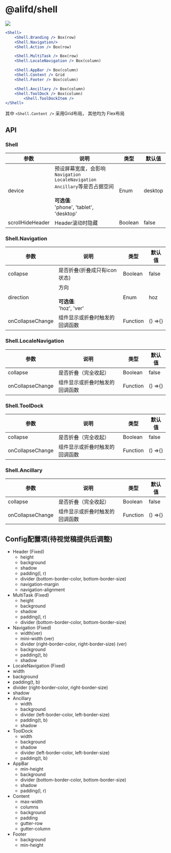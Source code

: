 # @alifd/shell

![](https://img.alicdn.com/tfs/TB1nNtcelCw3KVjSZFuXXcAOpXa-881-465.png)
````jsx
<Shell>
    <Shell.Branding /> Box(row)
    <Shell.Navigation/>
    <Shell.Action /> Box(row)

    <Shell.MultiTask /> Box(row)
    <Shell.LocaleNavigation /> Box(column)

    <Shell.AppBar /> Box(column)
    <Shell.Content /> Grid
    <Shell.Footer /> Box(column)

    <Shell.Ancillary /> Box(column)
    <Shell.ToolDock /> Box(column)
        <Shell.ToolDockItem />
</Shell>
````

其中 `<Shell.Content />` 采用Grid布局， 其他均为 Flex布局

## API
### Shell
| 参数                  | 说明          | 类型              | 默认值              |
| -------------------- | ------------ | ----------------- | ------------------ |
| device             | 预设屏幕宽度，会影响`Navigation` `LocaleNavigation` `Ancillary`等是否占据空间<br><br>**可选值**:<br>'phone', 'tablet', 'desktop'     | Enum         |  desktop    |
| scrollHideHeader   | Header滚动时隐藏    | Boolean         | false     |

### Shell.Navigation
| 参数                  | 说明          | 类型              | 默认值              |
| -------------------- | ------------ | ----------------- | ------------------ |
| collapse   | 是否折叠(折叠成只有icon状态)   | Boolean         | false     |
| direction  | 方向<br><br>**可选值**:<br>'hoz', 'ver'    | Enum         |  hoz    |
| onCollapseChange | 组件显示或折叠时触发的回调函数        | Function           | () =>{} |

### Shell.LocaleNavigation
| 参数                  | 说明          | 类型              | 默认值              |
| -------------------- | ------------ | ----------------- | ------------------ |
| collapse   | 是否折叠（完全收起）    | Boolean         | false     |
| onCollapseChange | 组件显示或折叠时触发的回调函数        | Function           | () =>{} |

### Shell.ToolDock
| 参数                  | 说明          | 类型              | 默认值              |
| -------------------- | ------------ | ----------------- | ------------------ |
| collapse   | 是否折叠（完全收起）   | Boolean         | false     |
| onCollapseChange | 组件显示或折叠时触发的回调函数        | Function           | () =>{} |

### Shell.Ancillary
| 参数                  | 说明          | 类型              | 默认值              |
| -------------------- | ------------ | ----------------- | ------------------ |
| collapse   | 是否折叠（完全收起）   | Boolean         | false     |
| onCollapseChange | 组件显示或折叠时触发的回调函数        | Function           | () =>{} |

## Config配置项(待视觉稿提供后调整)

- Header (Fixed)
  - height
  - background
  - shadow
  - padding(l, r)
  - divider (bottom-border-color, bottom-border-size)
  - navigation-margin
  - navigation-alignment
- MultiTask (Fixed)
  - height
  - background
  - shadow
  - padding(l, r)
  - divider (bottom-border-color, bottom-border-size)
- Navigation (Fixed)
  - width(ver)
  - mini-width (ver)
  - divider (right-border-color, right-border-size) (ver)
  - background 
  - padding(t, b) 
  - shadow
-  LocaleNavigation (Fixed)
  - width
  - background 
  - padding(t, b) 
  - divider (right-border-color, right-border-size)
  - shadow
- Ancillary
  - width
  - background 
  - divider (left-border-color, left-border-size)
  - padding(t, b) 
  - shadow
- ToolDock
  - width
  - background 
  - shadow
  - divider (left-border-color, left-border-size)
  - padding(t, b)
- AppBar
  - min-height
  - background 
  - divider (bottom-border-color, bottom-border-size)
  - shadow
  - padding(l, r) 
- Content
  - max-width
  - columns
  - background
  - padding
  - gutter-row
  - gutter-column
- Footer
  - background 
  - min-height
